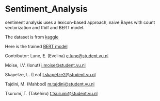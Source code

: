# Sentiment_Analysis
sentiment analysis uses a lexicon-based approach, naive Bayes with count vectorization and tfidf and BERT model.

The dataset is from [kaggle](https://www.kaggle.com/datasets/jp797498e/twitter-entity-sentiment-analysis?select=twitter_training.csv)

Here is the trained [BERT model](https://huggingface.co/tti440/BERT_Sentiment_Twitter)

Contributor:
Lune, E. (Evelina) <e.lune@student.vu.nl>

Moise, I.V. (Ionut) <i.moise@student.vu.nl>

Skapetze, L. (Lea) <l.skapetze2@student.vu.nl>

Tajdini, M. (Mahbod) <m.tajdini@student.vu.nl>

Tsurumi, T. (Takehiro) <t.tsurumi@student.vu.nl>
